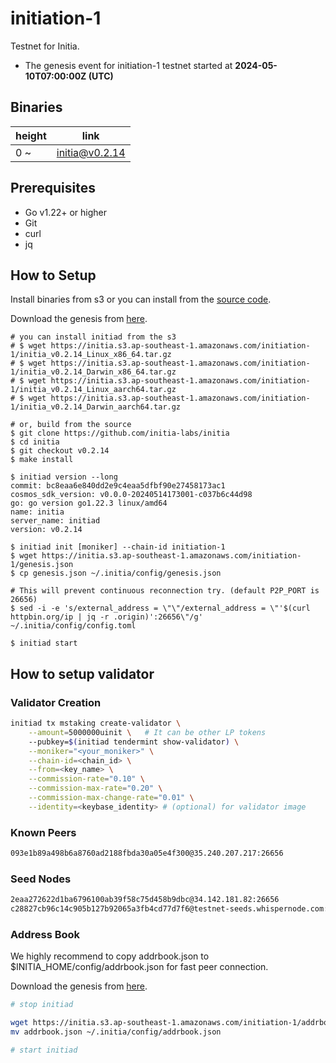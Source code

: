 # initiation-1

Testnet for Initia.

- The genesis event for initiation-1 testnet started at **2024-05-10T07:00:00Z (UTC)**

## Binaries

| height  | link  |
| ------- | ----- |
| 0      ~  | [initia@v0.2.14](https://github.com/initia-labs/initia/releases/tag/v0.2.14)                   |

## Prerequisites

- Go v1.22+ or higher
- Git
- curl
- jq

## How to Setup

Install binaries from s3 or you can install from the [source code](https://github.com/initia-labs/initia).

Download the genesis from [here](https://initia.s3.ap-southeast-1.amazonaws.com/initiation-1/genesis.json).

```shell
# you can install initiad from the s3
# $ wget https://initia.s3.ap-southeast-1.amazonaws.com/initiation-1/initia_v0.2.14_Linux_x86_64.tar.gz
# $ wget https://initia.s3.ap-southeast-1.amazonaws.com/initiation-1/initia_v0.2.14_Darwin_x86_64.tar.gz 
# $ wget https://initia.s3.ap-southeast-1.amazonaws.com/initiation-1/initia_v0.2.14_Linux_aarch64.tar.gz 
# $ wget https://initia.s3.ap-southeast-1.amazonaws.com/initiation-1/initia_v0.2.14_Darwin_aarch64.tar.gz

# or, build from the source
$ git clone https://github.com/initia-labs/initia
$ cd initia
$ git checkout v0.2.14
$ make install

$ initiad version --long
commit: bc8eaa6e840dd2e9c4eaa5dfbf90e27458173ac1
cosmos_sdk_version: v0.0.0-20240514173001-c037b6c44d98
go: go version go1.22.3 linux/amd64
name: initia
server_name: initiad
version: v0.2.14

$ initiad init [moniker] --chain-id initiation-1
$ wget https://initia.s3.ap-southeast-1.amazonaws.com/initiation-1/genesis.json
$ cp genesis.json ~/.initia/config/genesis.json

# This will prevent continuous reconnection try. (default P2P_PORT is 26656)
$ sed -i -e 's/external_address = \"\"/external_address = \"'$(curl httpbin.org/ip | jq -r .origin)':26656\"/g' ~/.initia/config/config.toml

$ initiad start
```

## How to setup validator

### Validator Creation

```sh
initiad tx mstaking create-validator \
    --amount=5000000uinit \   # It can be other LP tokens 
    --pubkey=$(initiad tendermint show-validator) \
    --moniker="<your_moniker>" \
    --chain-id=<chain_id> \
    --from=<key_name> \
    --commission-rate="0.10" \
    --commission-max-rate="0.20" \
    --commission-max-change-rate="0.01" \
    --identity=<keybase_identity> # (optional) for validator image
```

### Known Peers

```sh
093e1b89a498b6a8760ad2188fbda30a05e4f300@35.240.207.217:26656
```

### Seed Nodes

```sh
2eaa272622d1ba6796100ab39f58c75d458b9dbc@34.142.181.82:26656
c28827cb96c14c905b127b92065a3fb4cd77d7f6@testnet-seeds.whispernode.com:25756
```

### Address Book

We highly recommend to copy addrbook.json to $INITIA_HOME/config/addrbook.json for fast peer connection.

Download the genesis from [here](https://initia.s3.ap-southeast-1.amazonaws.com/initiation-1/addrbook.json).

```bash
# stop initiad

wget https://initia.s3.ap-southeast-1.amazonaws.com/initiation-1/addrbook.json
mv addrbook.json ~/.initia/config/addrbook.json

# start initiad
```
